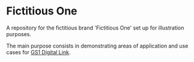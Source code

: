 # Fictitious One

A repository for the fictitious brand 'Fictitious One' set up for illustration purposes.  

The main purpose consists in demonstrating areas of application and use cases for [GS1 Digital Link](https://www.gs1.org/standards/gs1-digital-link).

